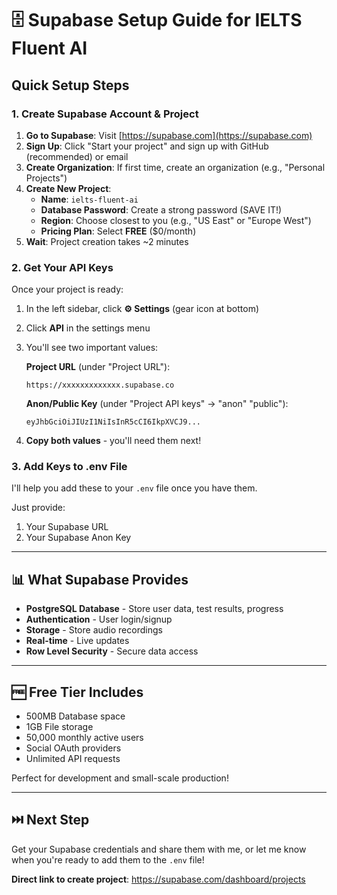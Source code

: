 # 🗄️ Supabase Setup Guide for IELTS Fluent AI

## Quick Setup Steps

### 1. Create Supabase Account & Project

1. **Go to Supabase**: Visit [https://supabase.com](https://supabase.com)
2. **Sign Up**: Click "Start your project" and sign up with GitHub (recommended) or email
3. **Create Organization**: If first time, create an organization (e.g., "Personal Projects")
4. **Create New Project**:
   - **Name**: `ielts-fluent-ai`
   - **Database Password**: Create a strong password (SAVE IT!)
   - **Region**: Choose closest to you (e.g., "US East" or "Europe West")
   - **Pricing Plan**: Select **FREE** ($0/month)
5. **Wait**: Project creation takes ~2 minutes

### 2. Get Your API Keys

Once your project is ready:

1. In the left sidebar, click **⚙️ Settings** (gear icon at bottom)
2. Click **API** in the settings menu
3. You'll see two important values:

   **Project URL** (under "Project URL"):
   ```
   https://xxxxxxxxxxxxx.supabase.co
   ```
   
   **Anon/Public Key** (under "Project API keys" → "anon" "public"):
   ```
   eyJhbGciOiJIUzI1NiIsInR5cCI6IkpXVCJ9...
   ```

4. **Copy both values** - you'll need them next!

### 3. Add Keys to .env File

I'll help you add these to your `.env` file once you have them.

Just provide:
1. Your Supabase URL
2. Your Supabase Anon Key

---

## 📊 What Supabase Provides

- **PostgreSQL Database** - Store user data, test results, progress
- **Authentication** - User login/signup
- **Storage** - Store audio recordings
- **Real-time** - Live updates
- **Row Level Security** - Secure data access

---

## 🆓 Free Tier Includes

- 500MB Database space
- 1GB File storage
- 50,000 monthly active users
- Social OAuth providers
- Unlimited API requests

Perfect for development and small-scale production!

---

## ⏭️ Next Step

Get your Supabase credentials and share them with me, or let me know when you're ready to add them to the `.env` file!

**Direct link to create project**: https://supabase.com/dashboard/projects
